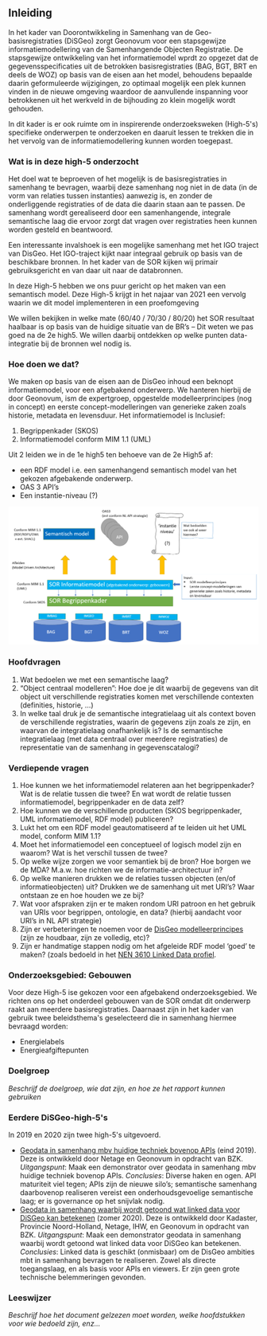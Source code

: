 ## Inleiding

In het kader van Doorontwikkeling in Samenhang van de Geo-basisregistraties (DiSGeo) zorgt Geonovum voor een stapsgewijze informatiemodellering van de Samenhangende Objecten Registratie. 
De stapsgewijze ontwikkeling van het informatiemodel wprdt zo opgezet dat de gegevensspecificaties uit de betrokken basisregistraties (BAG, BGT, BRT en deels de WOZ) op basis van de eisen aan het model, behoudens bepaalde daarin geformuleerde wijzigingen, zo optimaal mogelijk een plek kunnen vinden in de nieuwe omgeving waardoor de aanvullende inspanning voor betrokkenen uit het werkveld in de bijhouding zo klein mogelijk wordt gehouden. 

In dit kader is er ook ruimte om in inspirerende onderzoeksweken (High-5's) specifieke onderwerpen te onderzoeken en daaruit lessen te trekken die in het vervolg van de informatiemodellering kunnen worden toegepast.



### Wat is in deze high-5 onderzocht

Het doel wat te beproeven of het mogelijk is de basisregistraties in samenhang te bevragen, waarbij deze samenhang nog niet in de data (in de vorm van relaties tussen instanties) aanwezig is, en zonder de onderliggende registraties of de data die daarin staan aan te passen. De samenhang wordt gerealiseerd door een samenhangende, integrale semantische laag die ervoor zorgt dat vragen over registraties heen kunnen worden gesteld en beantwoord.

Een interessante invalshoek is een mogelijke samenhang met het IGO traject van DisGeo. Het IGO-traject kijkt naar integraal gebruik op basis van de beschikbare bronnen. In het kader van de SOR kijken wij primair gebruiksgericht en van daar uit naar de databronnen.

In deze High-5 hebben we ons puur gericht op het maken van een semantisch model. 
Deze High-5 krijgt in het najaar van 2021 een vervolg waarin we dit model implementeren in een proefomgeving

We willen bekijken in welke mate (60/40 / 70/30 / 80/20) het SOR resultaat haalbaar is op basis van de huidige situatie van de BR’s – Dit weten we pas goed na de 2e high5. We willen daarbij ontdekken op welke punten data-integratie bij de bronnen wel nodig is.

### Hoe doen we dat?

We maken op basis van de eisen aan de DisGeo inhoud een beknopt informatiemodel, voor een afgebakend onderwerp. We hanteren hierbij de door Geonovum, ism de expertgroep, opgestelde modelleerprincipes (nog in concept) en eerste concept-modelleringen van generieke zaken zoals historie, metadata en levensduur. Het informatiemodel is Inclusief:

1. Begrippenkader (SKOS)
2. Informatiemodel conform MIM 1.1 (UML)

Uit 2 leiden we in de 1e high5 ten behoeve van de 2e High5 af:

- een RDF model i.e. een samenhangend semantisch model van het gekozen afgebakende onderwerp.
- OAS 3 API’s
- Een instantie-niveau (?)

![samenhang](media/samenhang.png)

### Hoofdvragen

1.  Wat bedoelen we met een semantische laag?
2. “Object centraal modelleren”: Hoe doe je dit waarbij de gegevens van dit object uit verschillende registraties komen met verschillende contexten (definities, historie, …)
3. In welke taal druk je de semantische integratielaag uit als context boven de verschillende registraties, waarin de gegevens zijn zoals ze zijn, en waarvan de integratielaag onafhankelijk is? Is de semantische integratielaag (met data centraal over meerdere registraties) de representatie van de samenhang in gegevenscatalogi?

### Verdiepende vragen

1. Hoe kunnen we het informatiemodel relateren aan het begrippenkader? Wat is de relatie tussen die twee? En wat wordt de relatie tussen informatiemodel, begrippenkader en de data zelf?
2. Hoe kunnen we de verschillende producten (SKOS begrippenkader, UML informatiemodel, RDF model) publiceren?
3. Lukt het om een RDF model geautomatiseerd af te leiden uit het UML model, conform MIM 1.1?
4. Moet het informatiemodel een conceptueel of logisch model zijn en waarom? Wat is het verschil tussen de twee?
5. Op welke wijze zorgen we voor semantiek bij de bron? Hoe borgen we de MDA? M.a.w. hoe richten we de informatie-architectuur in?
6. Op welke manieren drukken we de relaties tussen objecten (en/of informatieobjecten) uit? Drukken we de samenhang uit met URI’s? Waar ontstaan ze en hoe houden we ze bij?
7. Wat voor afspraken zijn er te maken rondom URI patroon en het gebruik van URIs voor begrippen, ontologie, en data? (hierbij aandacht voor URI’s in NL API strategie)
8. Zijn er verbeteringen te noemen voor de [DisGeo modelleerprincipes](https://geonovum.github.io/disgeo-imsor/modelleerprincipes/) (zijn ze houdbaar, zijn ze volledig, etc)?
9. Zijn er handmatige stappen nodig om het afgeleide RDF model ‘goed’ te maken? (zoals bedoeld in het [NEN 3610 Linked Data profiel](https://docs.geostandaarden.nl/nen3610/nldp/#basisprincipes-normalisatie). 


### Onderzoeksgebied: Gebouwen

Voor deze High-5 ise gekozen voor een afgebakend onderzoeksgebied. We richten ons op het onderdeel gebouwen van de SOR omdat dit onderwerp raakt aan meerdere basisregistraties.
Daarnaast zijn in het kader van gebruik twee beleidsthema's geselecteerd die in samenhang hiermee bevraagd worden:
- Energielabels
- Energieafgiftepunten 

### Doelgroep

*Beschrijf de doelgroep, wie dat zijn, en hoe ze het rapport kunnen gebruiken*

### Eerdere DiSGeo-high-5's 

In 2019 en 2020 zijn twee high-5's uitgevoerd. 
- [Geodata in samenhang mbv huidige techniek bovenop APIs](https://docs.geostandaarden.nl/disgeo/dll/) (eind 2019). Deze is ontwikkeld door Netage en Geonovum in opdracht van BZK. *Uitgangspunt*: Maak een demonstrator over geodata in samenhang mbv huidige techniek bovenop APIs.  *Conclusies*: Diverse haken en ogen. API maturiteit viel tegen; APIs zijn de nieuwe silo’s; semantische samenhang daarbovenop realiseren vereist een onderhoudsgevoelige semantische laag; er is governance op het snijvlak nodig.
- [Geodata in samenhang waarbij wordt getoond wat linked data voor DiSGeo kan betekenen](https://docs.geostandaarden.nl/disgeo/dll2/) (zomer 2020). Deze is ontwikkeld door Kadaster, Provincie Noord-Holland, Netage, IHW, en Geonovum in opdracht van BZK.  *Uitgangspunt*: Maak een demonstrator geodata in samenhang waarbij wordt getoond wat linked data voor DiSGeo kan betekenen.  *Conclusies*: Linked data is geschikt (onmisbaar) om de DisGeo ambities mbt in samenhang bevragen te realiseren. Zowel als directe toegangslaag, en als basis voor APIs en viewers. Er zijn geen grote technische belemmeringen gevonden. 

### Leeswijzer

*Beschrijf hoe het document gelzezen moet worden, welke hoofdstukken voor wie bedoeld zijn, enz...*
